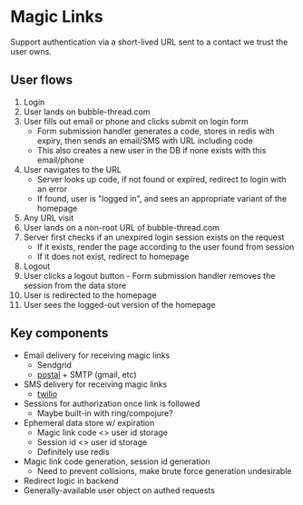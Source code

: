 # Magic Links

Support authentication via a short-lived URL sent to a contact we trust the user
owns.

## User flows

1. Login
  1. User lands on bubble-thread.com
  1. User fills out email or phone and clicks submit on login form
     - Form submission handler generates a code, stores in redis with expiry,
        then sends an email/SMS with URL including code
     - This also creates a new user in the DB if none exists with this
       email/phone
  1. User navigates to the URL
     - Server looks up code, if not found or expired, redirect to login with an
       error
     - If found, user is "logged in", and sees an appropriate variant of the
       homepage
1. Any URL visit
  1. User lands on a non-root URL of bubble-thread.com
  1. Server first checks if an unexpired login session exists on the request
     - If it exists, render the page according to the user found from session
     - If it does not exist, redirect to homepage
1. Logout
  1. User clicks a logout button
    - Form submission handler removes the session from the data store
  1. User is redirected to the homepage
  1. User sees the logged-out version of the homepage

## Key components

- Email delivery for receiving magic links
  - Sendgrid
  - [postal](https://github.com/drewr/postal) + SMTP (gmail, etc)
- SMS delivery for receiving magic links
  - [twilio](https://twilio.com)
- Sessions for authorization once link is followed
  - Maybe built-in with ring/compojure?
- Ephemeral data store w/ expiration
  - Magic link code <> user id storage
  - Session id <> user id storage
  - Definitely use redis
- Magic link code generation, session id generation
  - Need to prevent collisions, make brute force generation undesirable
- Redirect logic in backend
- Generally-available user object on authed requests
